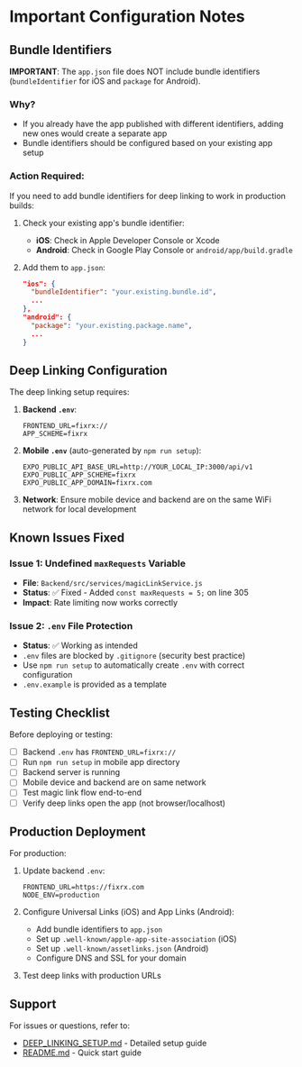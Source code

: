 # Important Configuration Notes

## Bundle Identifiers

**IMPORTANT**: The `app.json` file does NOT include bundle identifiers (`bundleIdentifier` for iOS and `package` for Android).

### Why?
- If you already have the app published with different identifiers, adding new ones would create a separate app
- Bundle identifiers should be configured based on your existing app setup

### Action Required:
If you need to add bundle identifiers for deep linking to work in production builds:

1. Check your existing app's bundle identifier:
   - **iOS**: Check in Apple Developer Console or Xcode
   - **Android**: Check in Google Play Console or `android/app/build.gradle`

2. Add them to `app.json`:
   ```json
   "ios": {
     "bundleIdentifier": "your.existing.bundle.id",
     ...
   },
   "android": {
     "package": "your.existing.package.name",
     ...
   }
   ```

## Deep Linking Configuration

The deep linking setup requires:

1. **Backend `.env`**:
   ```
   FRONTEND_URL=fixrx://
   APP_SCHEME=fixrx
   ```

2. **Mobile `.env`** (auto-generated by `npm run setup`):
   ```
   EXPO_PUBLIC_API_BASE_URL=http://YOUR_LOCAL_IP:3000/api/v1
   EXPO_PUBLIC_APP_SCHEME=fixrx
   EXPO_PUBLIC_APP_DOMAIN=fixrx.com
   ```

3. **Network**: Ensure mobile device and backend are on the same WiFi network for local development

## Known Issues Fixed

### Issue 1: Undefined `maxRequests` Variable
- **File**: `Backend/src/services/magicLinkService.js`
- **Status**: ✅ Fixed - Added `const maxRequests = 5;` on line 305
- **Impact**: Rate limiting now works correctly

### Issue 2: `.env` File Protection
- **Status**: ✅ Working as intended
- `.env` files are blocked by `.gitignore` (security best practice)
- Use `npm run setup` to automatically create `.env` with correct configuration
- `.env.example` is provided as a template

## Testing Checklist

Before deploying or testing:

- [ ] Backend `.env` has `FRONTEND_URL=fixrx://`
- [ ] Run `npm run setup` in mobile app directory
- [ ] Backend server is running
- [ ] Mobile device and backend are on same network
- [ ] Test magic link flow end-to-end
- [ ] Verify deep links open the app (not browser/localhost)

## Production Deployment

For production:

1. Update backend `.env`:
   ```
   FRONTEND_URL=https://fixrx.com
   NODE_ENV=production
   ```

2. Configure Universal Links (iOS) and App Links (Android):
   - Add bundle identifiers to `app.json`
   - Set up `.well-known/apple-app-site-association` (iOS)
   - Set up `.well-known/assetlinks.json` (Android)
   - Configure DNS and SSL for your domain

3. Test deep links with production URLs

## Support

For issues or questions, refer to:
- [DEEP_LINKING_SETUP.md](./DEEP_LINKING_SETUP.md) - Detailed setup guide
- [README.md](./README.md) - Quick start guide
